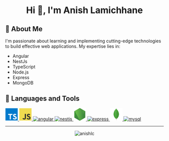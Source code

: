 <h1 align="center">Hi 👋, I'm Anish Lamichhane</h1>



## 🚀 About Me
I'm passionate about learning and implementing cutting-edge technologies to build effective web applications. My expertise lies in:

- Angular
- NestJs
- TypeScript
- Node.js
- Express
- MongoDB

## 🔧 Languages and Tools

<p align="left">
  <!-- TypeScript -->
  <a href="https://www.typescriptlang.org/" target="_blank" rel="noreferrer">
    <img src="https://raw.githubusercontent.com/devicons/devicon/master/icons/typescript/typescript-original.svg" alt="typescript" width="40" height="40"/>
  </a>
  <!-- JavaScript -->
  <a href="https://developer.mozilla.org/en-US/docs/Web/JavaScript" target="_blank" rel="noreferrer">
    <img src="https://raw.githubusercontent.com/devicons/devicon/master/icons/javascript/javascript-original.svg" alt="javascript" width="40" height="40"/> 
  </a>
  <!-- Angular -->
  <a href="https://angular.io/" target="_blank" rel="noreferrer">
    <img src="https://angular.io/assets/images/logos/angularjs/AngularJS-Shield.svg" alt="angular" width="40" height="40"/>
  </a>
  <!-- Nest.js -->
  <a href="https://nestjs.com/" target="_blank" rel="noreferrer">
    <img src="https://upload.wikimedia.org/wikipedia/commons/a/a8/NestJS.svg" alt="nestjs" width="40" height="40"/>
  </a>
  <!-- Node.js -->
  <a href="https://www.nodejs.org/" target="_blank" rel="noreferrer">
    <img src="https://raw.githubusercontent.com/devicons/devicon/master/icons/nodejs/nodejs-original.svg" alt="nodejs" width="40" height="40"/>
  </a>
  <!-- Express.js -->
  <a href="https://www.expressjs.org/" target="_blank" rel="noreferrer">
    <img src="https://upload.wikimedia.org/wikipedia/commons/6/64/Expressjs.png" alt="express" height="40"/>
  </a>
  <!-- MongoDB -->
  <a href="https://www.mongodb.com/" target="_blank" rel="noreferrer">
    <img src="https://raw.githubusercontent.com/devicons/devicon/master/icons/mongodb/mongodb-original.svg" alt="mongodb" width="40" height="40"/>
  </a> 
  <!-- MySQL -->
  <a href="https://www.mysql.com/" target="_blank" rel="noreferrer">
    <img src="https://banner2.cleanpng.com/20180827/ice/kisspng-mysql-logo-join-brand-5b844952e3f111.3650166415353961789337.jpg" alt="mysql" width="40" height="40"/>
  </a> 

<hr>

<p align="center">
  <img src="https://github-readme-streak-stats.herokuapp.com/?user=anishlc31&theme=dark&locale=en" alt="anishlc" />
</p>

